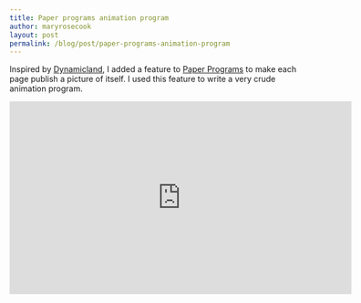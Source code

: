 ```yaml
---
title: Paper programs animation program
author: maryrosecook
layout: post
permalink: /blog/post/paper-programs-animation-program
---
```

Inspired by [Dynamicland](https://dynamicland.org), I added a feature to [Paper Programs](https://paperprograms.org) to make each page publish a picture of itself.  I used this feature to write a very crude animation program.

<div class="video-container"><iframe width="600" height="338" src="https://www.youtube.com/embed/ZNylJTgYiaU" frameborder="0" allowfullscreen></iframe></div>
